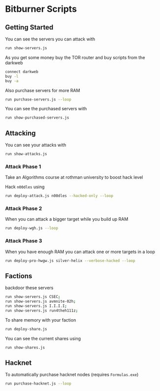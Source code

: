 # Bitburner Scripts

## Getting Started

You can see the servers you can attack with

```sh
run show-servers.js
```

As you get some money buy the TOR router and buy scripts from the darkweb

```sh
connect darkweb
buy -l
buy -a
```

Also purchase servers for more RAM

```sh
run purchase-servers.js --loop
```

You can see the purchased servers with

```sh
run show-purchased-servers.js
```

## Attacking

You can see your attacks with

```sh
run show-attacks.js
```

### Attack Phase 1

Take an Algorithms course at rothman university to boost hack level

Hack `n00dles` using

```sh
run deploy-attack.js n00dles --hacked-only --loop
```

### Attack Phase 2

When you can attack a bigger target while you build up RAM

```sh
run deploy-wgh.js --loop
```

### Attack Phase 3

When you have enough RAM you can attack one or more targets in a loop

```sh
run deploy-pro-hwgw.js silver-helix --verbose-hacked --loop
```

## Factions

backdoor these servers

```sh
run show-servers.js CSEC;
run show-servers.js avmnite-02h;
run show-servers.js I.I.I.I;
run show-servers.js run4theh111z;
```

To share memory with your faction

```sh
run deploy-share.js
```

You can see the current shares using

```sh
run show-shares.js
```

## Hacknet

To automatically purchase hacknet nodes (requires `Formulas.exe`)

```sh
run purchase-hacknet.js --loop
```
